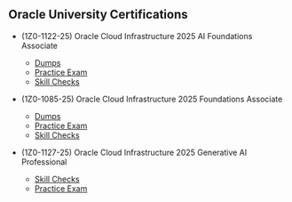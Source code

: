 ## Oracle University Certifications

- (1Z0-1122-25) Oracle Cloud Infrastructure 2025 AI Foundations Associate 
    - [Dumps](/Oracle%20Cloud%20Infrastructure%202025%20AI%20Foundations%20Associate%20(1Z0-1122-25)/Dumps%20-%20OCI%20AI%20Foundations%20Associate%20Certification.md)
    - [Practice Exam](/Oracle%20Cloud%20Infrastructure%202025%20AI%20Foundations%20Associate%20(1Z0-1122-25)/Practice%20Exam%20-%20OCI%20AI%20Foundations%20Associate%20Certification.md)
    - [Skill Checks](/Oracle%20Cloud%20Infrastructure%202025%20AI%20Foundations%20Associate%20(1Z0-1122-25)/Skill%20Check%20-%20OCI%20AI%20Foundations.md)


- (1Z0-1085-25) Oracle Cloud Infrastructure 2025 Foundations Associate 
    - [Dumps](/Oracle%20Cloud%20Infrastructure%202025%20Foundations%20Associate%20(1Z0-1085-25)/Dumps%20-%20OCI%20Foundations%20Associate%20Certification.md)
    - [Practice Exam](/Oracle%20Cloud%20Infrastructure%202025%20Foundations%20Associate%20(1Z0-1085-25)/Practice%20Exam%20-%20OCI%20Foundations%20Associate%20Certification.md)
    - [Skill Checks](/Oracle%20Cloud%20Infrastructure%202025%20Foundations%20Associate%20(1Z0-1085-25)/Skill%20Check%20-%20OCI%20Foundations%20Associate.md)
    

- (1Z0-1127-25) Oracle Cloud Infrastructure 2025 Generative AI Professional 
    - [Skill Checks](/Oracle%20Cloud%20Infrastructure%202025%20Generative%20AI%20Professional%20(1Z0-1127-25)/Skill%20Check%20-%20OCI%20Generative%20AI%20Professional.md)
    - [Practice Exam](/Oracle%20Cloud%20Infrastructure%202025%20Generative%20AI%20Professional%20(1Z0-1127-25)/Practice%20Exam%20-%20OCI%20Generative%20AI%20Professional%20Certification.md)

